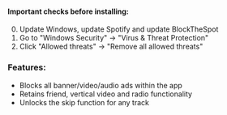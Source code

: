 #### Important checks before installing:

0. Update Windows, update Spotify and update BlockTheSpot
1. Go to "Windows Security" -> "Virus & Threat Protection"
2. Click "Allowed threats" -> "Remove all allowed threats"

### Features:

- Blocks all banner/video/audio ads within the app
- Retains friend, vertical video and radio functionality
- Unlocks the skip function for any track
